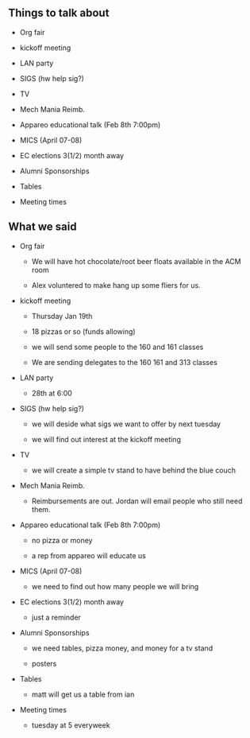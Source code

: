 ## Things to talk about 

- Org fair

- kickoff meeting

- LAN party

- SIGS (hw help sig?)

- TV

- Mech Mania Reimb.

- Appareo educational talk (Feb 8th 7:00pm)

- MICS (April 07-08)

- EC elections 3(1/2) month away

- Alumni Sponsorships

- Tables

- Meeting times

## What we said

- Org fair
    
    - We will have hot chocolate/root beer floats available in the ACM room

    - Alex voluntered to make hang up some fliers for us.

- kickoff meeting

    - Thursday  Jan 19th
    
    - 18 pizzas or so (funds allowing)

    - we will send some people to the 160 and 161 classes

    - We are sending delegates to the 160 161 and 313 classes 

- LAN party

    - 28th at 6:00

- SIGS (hw help sig?)

    - we will deside what sigs we want to offer  by next tuesday

    - we will find out interest at the kickoff meeting

- TV

    - we will create a simple tv stand to have behind the blue couch

- Mech Mania Reimb.

    - Reimbursements are out. Jordan will email people who still need them.

- Appareo educational talk (Feb 8th 7:00pm)

    - no pizza or money

    - a rep from appareo will educate us

- MICS (April 07-08)

    - we need to find out how many people we will bring  

- EC elections 3(1/2) month away

    - just a reminder

- Alumni Sponsorships

    - we need tables, pizza money, and money for a tv stand

    - posters

- Tables

    - matt will get us a table from ian 

- Meeting times

    - tuesday at 5 everyweek 
